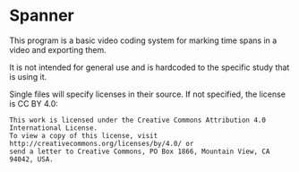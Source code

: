 # Spanner

This program is a basic video coding system for marking time spans in a video and exporting them.

It is not intended for general use and is hardcoded to the specific study that is using it.


Single files will specify licenses in their source. If not specified,
the license is CC BY 4.0:

    This work is licensed under the Creative Commons Attribution 4.0 International License. 
    To view a copy of this license, visit http://creativecommons.org/licenses/by/4.0/ or 
    send a letter to Creative Commons, PO Box 1866, Mountain View, CA 94042, USA.
    
